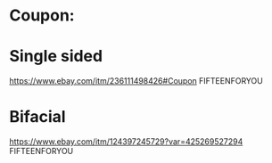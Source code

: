 # Coupon:
# Single sided
https://www.ebay.com/itm/236111498426#Coupon
FIFTEENFORYOU


# Bifacial
https://www.ebay.com/itm/124397245729?var=425269527294
FIFTEENFORYOU
